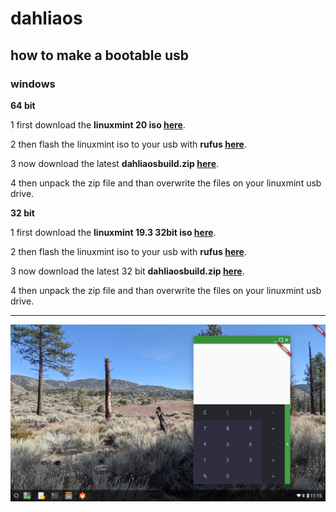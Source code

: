 # dahliaos

## how to make a bootable usb

### windows

**64 bit**

1 first download the **linuxmint 20 iso [here](https://linuxmint.com/edition.php?id=281)**.

2 then flash the linuxmint iso to your usb with **rufus [here](https://rufus.ie/)**.

3 now download the latest **dahliaosbuild.zip [here](https://github.com/HexaOneOfficial/dahilaos/releases/)**. 

4 then unpack the zip file and than overwrite the files on your linuxmint usb drive. 

**32 bit**

1 first download the **linuxmint 19.3 32bit iso [here](https://www.linuxmint.com/edition.php?id=273/)**.

2 then flash the linuxmint iso to your usb with **rufus [here](https://rufus.ie/)**.

3 now download the latest 32 bit **dahliaosbuild.zip [here](https://github.com/HexaOneOfficial/dahilaos/releases/)**. 

4 then unpack the zip file and than overwrite the files on your linuxmint usb drive. 

***
![img](https://github.com/dahlia-os/Icons/blob/master/UI-Screenshots/Pangolin-2020-23_04.png)
